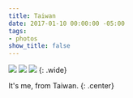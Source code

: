 ```yaml
---
title: Taiwan
date: 2017-01-10 00:00:00 -05:00
tags:
- photos
show_title: false
---
```


![](/uploads/taiwan-1.jpg)
![](/uploads/taiwan-2.jpg)
![](/uploads/taiwan-3.jpg)
{: .wide}

It's me, from Taiwan.
{: .center}
